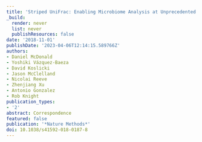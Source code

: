 ```yaml
---
title: 'Striped UniFrac: Enabling Microbiome Analysis at Unprecedented Scale'
_build:
  render: never
  list: never
  publishResources: false
date: '2018-11-01'
publishDate: '2023-04-06T12:14:15.589766Z'
authors:
- Daniel McDonald
- Yoshiki Vázquez-Baeza
- David Koslicki
- Jason McClelland
- Nicolai Reeve
- Zhenjiang Xu
- Antonio Gonzalez
- Rob Knight
publication_types:
- '2'
abstract: Correspondence
featured: false
publication: '*Nature Methods*'
doi: 10.1038/s41592-018-0187-8
---
```



